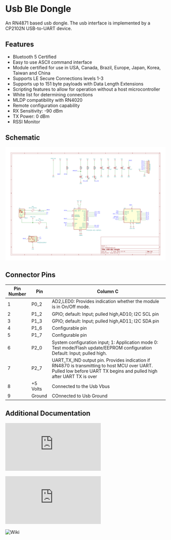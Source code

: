 # Usb Ble Dongle

An RN4871 based usb dongle. The usb interface is implemented by a CP2102N USB-to-UART device.

## Features

* Bluetooth 5 Certified
* Easy to use ASCII command interface
* Module certified for use in USA, Canada, Brazil, Europe, Japan, Korea, Taiwan and China
* Supports LE Secure Connections levels 1-3
* Supports up to 151 byte payloads with Data Length Extensions
* Scripting features to allow for operation without a host microcontroller
* White list for determining connections
* MLDP compatibility with RN4020
* Remote configuration capability
* RX Sensitivity: -90 dBm
* TX Power: 0 dBm
* RSSI Monitor

## Schematic

![UsbBleDongle](docs/UsbBleDongle.svg)

## Connector Pins

Pin Number | Pin | Column C
---------|----------|---------
 1 | P0_2 | AD2,LED0: Provides indication whether the module is in On/Off mode.
 2 | P1_2 | GPIO; default: Input; pulled high,AD10; I2C SCL pin
 3 | P1_3 | GPIO; default: Input; pulled high,AD11; I2C SDA pin
 4 | P1_6 | Configurable pin
 5 | P1_7 | Configurable pin
 6 | P2_0 | System configuration input; 1: Application mode 0: Test mode/Flash update/EEPROM configuration Default: Input; pulled high.
 7 | P2_7 | UART_TX_IND output pin. Provides indication if RN4870 is transmitting to host MCU over UART. Pulled low before UART TX begins and pulled high after UART TX is over
 8 | +5 Volts | Connected to the Usb Vbus
 9 | Ground | COnnected to Usb Ground

## Additional Documentation

![RN4870/71 Data sheet](https://www.microchip.com/content/dam/mchp/documents/WSG/ProductDocuments/DataSheets/RN4870-71-Data-Sheet-DS50002489E.pdf)

![RN4870/71 Bluetooth Low Energy Module User's Guide](https://ww1.microchip.com/downloads/en/DeviceDoc/RN4870-71-Bluetooth-Low-Energy-Module-User-Guide-DS50002466C.pdf)

![Wiki](https://github.com/Axiologix-Technologies/Usb-Ble-Dongle/wiki)
